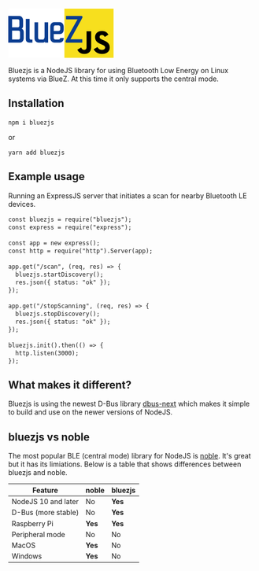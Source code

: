 ![bluezjs logo](bluezjs-logo.png?raw=true "bluezjs logo")

Bluezjs is a NodeJS library for using Bluetooth Low Energy on Linux systems via BlueZ. At this time it only supports the central mode.

## Installation

```
npm i bluezjs
```

or

```
yarn add bluezjs
```

## Example usage

Running an ExpressJS server that initiates a scan for nearby Bluetooth LE devices.

```
const bluezjs = require("bluezjs");
const express = require("express");

const app = new express();
const http = require("http").Server(app);

app.get("/scan", (req, res) => {
  bluezjs.startDiscovery();
  res.json({ status: "ok" });
});

app.get("/stopScanning", (req, res) => {
  bluezjs.stopDiscovery();
  res.json({ status: "ok" });
});

bluezjs.init().then(() => {
  http.listen(3000);
});
```

## What makes it different?

Bluezjs is using the newest D-Bus library [dbus-next](https://github.com/acrisci/node-dbus-next) which makes it simple to build and use on the newer versions of NodeJS.

## bluezjs vs noble

The most popular BLE (central mode) library for NodeJS is [noble](https://github.com/noble/noble). It's great but it has its limiations. Below is a table that shows differences between bluezjs and noble.

| Feature             | noble   | bluezjs |
| ------------------- | ------- | ------- |
| NodeJS 10 and later | No      | **Yes** |
| D-Bus (more stable) | No      | **Yes** |
| Raspberry Pi        | **Yes** | **Yes** |
| Peripheral mode     | No      | No      |
| MacOS               | **Yes** | No      |
| Windows             | **Yes** | No      |
